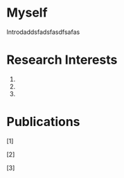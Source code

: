 # Myself
Introdaddsfadsfasdfsafas


# Research Interests
1.


2.


3.


# Publications
[1]

[2]

[3]
